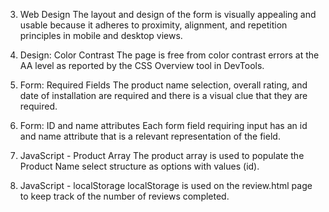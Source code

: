 3. Web Design
   The layout and design of the form is visually appealing and usable because it adheres to proximity, alignment, and repetition principles in mobile and desktop views.

4. Design: Color Contrast
   The page is free from color contrast errors at the AA level as reported by the CSS Overview tool in DevTools.

5. Form: Required Fields
   The product name selection, overall rating, and date of installation are required and there is a visual clue that they are required.

6. Form: ID and name attributes
   Each form field requiring input has an id and name attribute that is a relevant representation of the field.

7. JavaScript - Product Array
   The product array is used to populate the Product Name select structure as options with values (id).

8. JavaScript - localStorage
   localStorage is used on the review.html page to keep track of the number of reviews completed.
